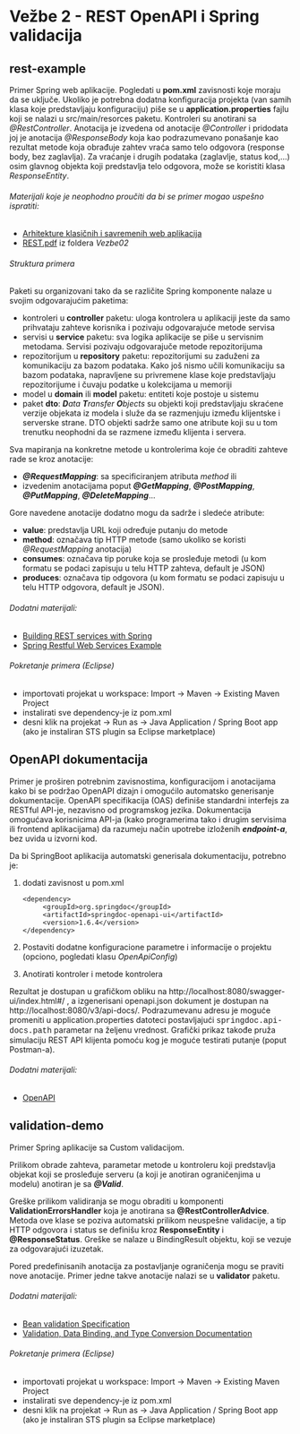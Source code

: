 # Vežbe 2 - REST OpenAPI i Spring validacija

## rest-example
Primer Spring web aplikacije. Pogledati u **pom.xml** zavisnosti koje moraju da se uključe. Ukoliko je potrebna dodatna konfiguracija projekta (van samih klasa koje predstavljaju konfiguraciju) piše se u **application.properties** fajlu koji se nalazi u src/main/resorces paketu.
Kontroleri su anotirani sa *@RestController*. Anotacija je izvedena od anotacije _@Controller_ i pridodata joj je anotacija _@ResponseBody_ koja kao podrazumevano ponašanje kao rezultat metode koja obrađuje zahtev vraća samo telo odgovora (response body, bez zaglavlja). Za vraćanje i drugih podataka (zaglavlje, status kod,...) osim glavnog objekta koji predstavlja telo odgovora, može se koristiti klasa _ResponseEntity_.

###### Materijali koje je neophodno proučiti da bi se primer mogao uspešno ispratiti:

* [Arhitekture klasičnih i savremenih web aplikacija](https://www.youtube.com/watch?v=XnEnUtSw8Rc)
* [REST.pdf]([https://github.com/isa-asistent/vezbe/blob/main/Vezbe02/OpenAPI%20REST/REST.pdf]) iz foldera _Vezbe02_

###### Struktura primera

Paketi su organizovani tako da se različite Spring komponente nalaze u svojim odgovarajućim paketima:

* kontroleri u __controller__ paketu: uloga kontrolera u aplikaciji jeste da samo prihvataju zahteve korisnika i pozivaju odgovarajuće metode servisa
* servisi u __service__ paketu: sva logika aplikacije se piše u servisnim metodama. Servisi pozivaju odgovarajuče metode repozitorijuma
* repozitorijum u __repository__ paketu: repozitorijumi su zaduženi za komunikaciju za bazom podataka. Kako još nismo učili komunikaciju sa bazom podataka, napravljene su privremene klase koje predstavljaju repozitorijume i čuvaju podatke u kolekcijama u memoriji
* model u __domain__ ili __model__ paketu: entiteti koje postoje u sistemu
* paket __dto__: _**D**ata **T**ransfer **O**bjects_ su objekti koji predstavljaju skraćene verzije objekata iz modela i služe da se razmenjuju između klijentske i serverske strane. DTO objekti sadrže samo one atribute koji su u tom trenutku neophodni da se razmene između klijenta i servera.

Sva mapiranja na konkretne metode u kontrolerima koje će obraditi zahteve rade se kroz anotacije:

* ___@RequestMapping___: sa specificiranjem atributa _method_ ili
* izvedenim anotacijama poput ___@GetMapping___, ___@PostMapping___, ___@PutMapping___, ___@DeleteMapping___...

Gore navedene anotacije dodatno mogu da sadrže i sledeće atribute:

* __value__:  predstavlja URL koji određuje putanju do metode
* __method__: označava tip HTTP metode (samo ukoliko se koristi _@RequestMapping_ anotacija)
* __consumes__: označava tip poruke koja se prosleđuje metodi (u kom formatu se podaci zapisuju u telu HTTP zahteva, default je JSON)
* __produces__: označava tip odgovora (u kom formatu se podaci zapisuju u telu HTTP odgovora, default je JSON).

###### Dodatni materijali:

* [Building REST services with Spring](https://spring.io/guides/tutorials/rest/)
* [Spring Restful Web Services Example](https://www.journaldev.com/2552/spring-rest-example-tutorial-spring-restful-web-services)

###### Pokretanje primera (Eclipse)

* importovati projekat u workspace: Import -> Maven -> Existing Maven Project
* instalirati sve dependency-je iz pom.xml
* desni klik na projekat -> Run as -> Java Application / Spring Boot app (ako je instaliran STS plugin sa Eclipse marketplace)


## OpenAPI dokumentacija

Primer je proširen potrebnim zavisnostima, konfiguracijom i anotacijama kako bi se podržao OpenAPI dizajn i omogućilo automatsko generisanje dokumentacije. OpenAPI specifikacija (OAS) definiše standardni interfejs za RESTful API-je, nezavisno od programskog jezika. Dokumentacija omogućava korisnicima API-ja (kako programerima tako i drugim servisima ili frontend aplikacijama) da razumeju način upotrebe izloženih ___endpoint-a___, bez uvida u izvorni kod.

Da bi SpringBoot aplikacija automatski generisala dokumentaciju, potrebno je:

 1. dodati zavisnost u pom.xml
	```
	<dependency>  
		 <groupId>org.springdoc</groupId>  
		 <artifactId>springdoc-openapi-ui</artifactId>  
		 <version>1.6.4</version>  
	</dependency>
	```

 2. Postaviti dodatne konfiguracione parametre i informacije o projektu (opciono, pogledati klasu _OpenApiConfig_)
 3. Anotirati kontroler i metode kontrolera

Rezultat je dostupan u grafičkom obliku na http://localhost:8080/swagger-ui/index.html#/ , a izgenerisani openapi.json dokument je dostupan na http://localhost:8080/v3/api-docs/. Podrazumevanu adresu je moguće promeniti u application.properties datoteci postavljajući  <span style="font-family:Courier;">springdoc.api-docs.path</span> parametar na željenu vrednost. Grafički prikaz takođe pruža simulaciju REST API klijenta pomoću kog je moguće testirati putanje (poput Postman-a).

###### Dodatni materijali:

* [OpenAPI](https://spec.openapis.org/oas/v3.1.0)

## validation-demo

Primer Spring aplikacije sa Custom validacijom.

Prilikom obrade zahteva, parametar metode u kontroleru koji predstavlja objekat koji se prosleđuje serveru (a koji je anotiran ograničenjima u modelu) anotiran je sa ___@Valid___.

Greške prilikom validiranja se mogu obraditi u komponenti __ValidationErrorsHandler__ koja je anotirana sa __@RestControllerAdvice__. Metoda ove klase se poziva automatski prilikom neuspešne validacije, a tip HTTP odgovora i status se definišu kroz __ResponseEntity__ i __@ResponseStatus__. Greške se nalaze u BindingResult objektu, koji se vezuje za odgovarajući izuzetak.

Pored predefinisanih anotacija za postavljanje ograničenja mogu se praviti nove anotacije. Primer jedne takve anotacije nalazi se u __validator__ paketu.

###### Dodatni materijali:

* [Bean validation Specification](https://beanvalidation.org/1.0/spec/)
* [Validation, Data Binding, and Type Conversion Documentation](https://docs.spring.io/spring/docs/4.1.x/spring-framework-reference/html/validation.html)

###### Pokretanje primera (Eclipse)

* importovati projekat u workspace: Import -> Maven -> Existing Maven Project
* instalirati sve dependency-je iz pom.xml
* desni klik na projekat -> Run as -> Java Application / Spring Boot app (ako je instaliran STS plugin sa Eclipse marketplace)
